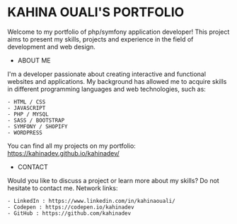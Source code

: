 # KAHINA OUALI'S PORTFOLIO 

Welcome to my portfolio of php/symfony application developer! This project aims to present my skills, projects and experience in the field of development and web design.

- ABOUT ME 

I'm a developer passionate about creating interactive and functional websites and applications. My background has allowed me to acquire skills in different programming languages and web technologies, such as: 

    - HTML / CSS
    - JAVASCRIPT 
    - PHP / MYSQL 
    - SASS / BOOTSTRAP 
    - SYMFONY / SHOPIFY 
    - WORDPRESS

You can find all my projects on my portfolio: https://kahinadev.github.io/kahinadev/

- CONTACT

Would you like to discuss a project or learn more about my skills? Do not hesitate to contact me. 
Network links:

    - LinkedIn : https://www.linkedin.com/in/kahinaouali/
    - Codepen : https://codepen.io/kahinadev
    - GitHub : https://github.com/kahinadev